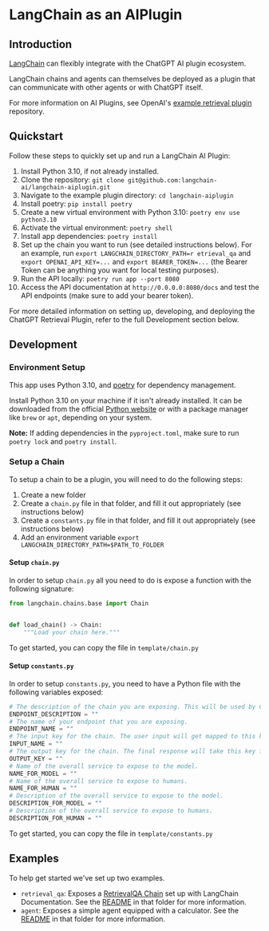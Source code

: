 # LangChain as an AIPlugin

## Introduction

[LangChain](https://python.langchain.com/en/latest/index.html) can flexibly integrate with the ChatGPT AI plugin ecosystem.
 
LangChain chains and agents can themselves be deployed as a plugin that can communicate with other agents or with ChatGPT itself.

For more information on AI Plugins, see OpenAI's [example retrieval plugin](https://github.com/openai/chatgpt-retrieval-plugin/tree/main) repository.

## Quickstart

Follow these steps to quickly set up and run a LangChain AI Plugin:

1. Install Python 3.10, if not already installed.
2. Clone the repository: `git clone git@github.com:langchain-ai/langchain-aiplugin.git`
3. Navigate to the example plugin directory: `cd langchain-aiplugin`
4. Install poetry: `pip install poetry`
5. Create a new virtual environment with Python 3.10: `poetry env use python3.10`
6. Activate the virtual environment: `poetry shell`
7. Install app dependencies: `poetry install`
8. Set up the chain you want to run (see detailed instructions below). For an example, run `export LANGCHAIN_DIRECTORY_PATH=r
etrieval_qa` and `export OPENAI_API_KEY=...` and `export BEARER_TOKEN=...` (the Bearer Token can be anything you want for local testing purposes).
9. Run the API locally: `poetry run app --port 8080`
10. Access the API documentation at `http://0.0.0.0:8080/docs` and test the API endpoints (make sure to add your bearer token).

For more detailed information on setting up, developing, and deploying the ChatGPT Retrieval Plugin, refer to the full Development section below.

## Development

### Environment Setup

This app uses Python 3.10, and [poetry](https://python-poetry.org/) for dependency management.

Install Python 3.10 on your machine if it isn't already installed. It can be downloaded from the official [Python website](https://www.python.org/downloads/) or with a package manager like `brew` or `apt`, depending on your system.

**Note:** If adding dependencies in the `pyproject.toml`, make sure to run `poetry lock` and `poetry install`.

### Setup a Chain

To setup a chain to be a plugin, you will need to do the following steps:

1. Create a new folder
2. Create a `chain.py` file in that folder, and fill it out appropriately (see instructions below)
3. Create a `constants.py` file in that folder, and fill it out appropriately (see instructions below)
4. Add an environment variable `export LANGCHAIN_DIRECTORY_PATH=$PATH_TO_FOLDER`

#### Setup `chain.py`

In order to setup `chain.py` all you need to do is expose a function with the following signature:

```python
from langchain.chains.base import Chain


def load_chain() -> Chain:
    """Load your chain here."""
```

To get started, you can copy the file in `template/chain.py`

#### Setup `constants.py`

In order to setup `constants.py`, you need to have a Python file with the following variables exposed:

```python
# The description of the chain you are exposing. This will be used by ChatGPT to decide when to call it.
ENDPOINT_DESCRIPTION = ""
# The name of your endpoint that you are exposing.
ENDPOINT_NAME = ""
# The input key for the chain. The user input will get mapped to this key.
INPUT_NAME = ""
# The output key for the chain. The final response will take this key from the chain output.
OUTPUT_KEY = ""
# Name of the overall service to expose to the model.
NAME_FOR_MODEL = ""
# Name of the overall service to expose to humans.
NAME_FOR_HUMAN = ""
# Description of the overall service to expose to the model.
DESCRIPTION_FOR_MODEL = ""
# Description of the overall service to expose to humans.
DESCRIPTION_FOR_HUMAN = ""
```

To get started, you can copy the file in `template/constants.py`

## Examples

To help get started we've set up two examples.

- `retrieval_qa`: Exposes a [RetrievalQA Chain](https://python.langchain.com/en/latest/modules/chains/index_examples/vector_db_qa.html) set up with LangChain Documentation. See the [README](retrieval_qa/README.md) in that folder for more information.
- `agent`: Exposes a simple agent equipped with a calculator. See the [README](agent/README.md) in that folder for more information.
